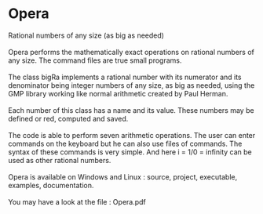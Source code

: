 # Opera
Rational numbers of any size (as big as needed)<br>
<br>
Opera performs the mathematically exact operations on rational numbers of any size. The command files are true small programs.<br>
<br>
The class bigRa implements a rational number with its numerator and its denominator being integer numbers of any size, as big as needed, using the GMP library working like normal arithmetic created by Paul Herman.<br>
<br>
Each number of this class has a name and its value. These numbers may be defined or red, computed and saved.<br>
<br>
The code is able to perform seven arithmetic operations. The user can enter commands on the keyboard but he can also use files of commands. The syntax of these commands is very simple. And here i = 1/0 = infinity can be used as other rational numbers.<br>
<br>
Opera is available on Windows and Linux : source, project, executable, examples, documentation.<br>
<br>
You may have a look at the file : Opera.pdf <br>
<br>
